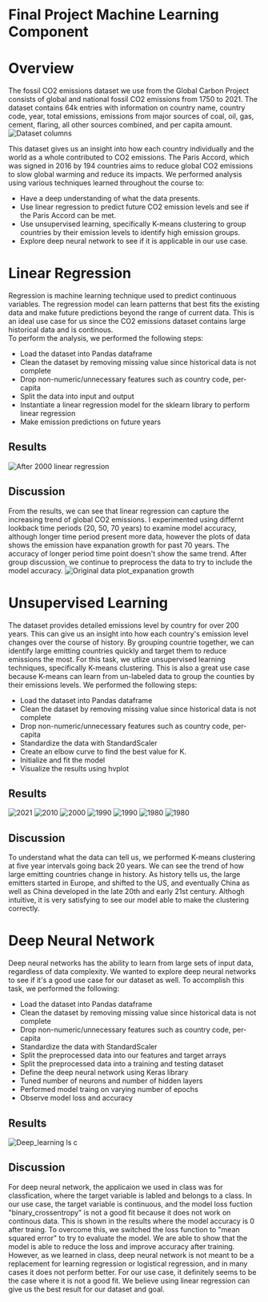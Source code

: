 # Final Project Machine Learning Component

# Overview

The fossil CO2 emissions dataset we use from the Global Carbon Project consists of global and national fossil CO2 emissions from 1750 to 2021.  The dataset contains 64k entries with information on country name, country code, year, total emissions, emissions from major sources of coal, oil, gas, cement, flaring, all other sources combined, and per capita amount.  
![Dataset columns](https://github.com/kiwidata/Emission-by-Country/blob/violet-huang/violet_huang/Dataset%20columns.PNG)

This dataset gives us an insight into how each country individually and the world as a whole contributed to CO2 emissions.  The Paris Accord, which was signed in 2016 by 194 countries aims to reduce global CO2 emissions to slow global warming and reduce its impacts.  We performed analysis using various techniques learned throughout the course to:
* Have a deep understanding of what the data presents.
* Use linear regression to predict future CO2 emission levels and see if the Paris Accord can be met.
* Use unsupervised learning, specifically K-means clustering to group countries by their emission levels to identify high emission groups.
* Explore deep neural network to see if it is applicable in our use case.


# Linear Regression
Regression is machine learning technique used to predict continuous variables. The regression model can learn patterns that best fits the existing data and make future predictions beyond the range of current data.  This is an ideal use case for us since the CO2 emissions dataset contains large historical data and is continous.  
To perform the analysis, we performed the following steps:
* Load the dataset into Pandas dataframe 
* Clean the dataset by removing missing value since historical data is not complete
* Drop non-numeric/unnecessary features such as country code, per-capita
* Split the data into input and output
* Instantiate a linear regression model for the sklearn library to perform linear regression
* Make emission predictions on future years

## Results
![After 2000 linear regression](https://github.com/kiwidata/Emission-by-Country/blob/violet-huang/violet_huang/2020%20linear%20regression.PNG)



## Discussion
From the results, we can see that linear regression can capture the increasing trend of global CO2 emissions.
I experimented using differnt lookback time periods (20, 50, 70 years) to examine model accuracy, although longer time period present more data, however the plots of data shows the emission have expanation growth for past 70 years. The accuracy of longer period time point doesn't show the same trend. 
After group discussion, we continue to preprocess the data to try to include the model accuracy. 
![Original data plot_expanation growth](https://github.com/kiwidata/Emission-by-Country/blob/violet-huang/violet_huang/2020%20linear%20regression.PNG)


# Unsupervised Learning 
The dataset provides detailed emissions level by country for over 200 years.  This can give us an insight into how each country's emission level changes over the course of history.  By grouping countrie together, we can identify large emitting countries quickly and target them to reduce emissions the most.  For this task, we utlize unsupervised learning techniques, specifically K-means clustering. This is also a great use case because K-means can learn from un-labeled data to group the counties by their emissions levels.  We performed the following steps:
* Load the dataset into Pandas dataframe 
* Clean the dataset by removing missing value since historical data is not complete
* Drop non-numeric/unnecessary features such as country code, per-capita
* Standardize the data with StandardScaler
* Create an elbow curve to find the best value for K.
* Initialize and fit the model
* Visualize the results using hvplot


## Results
![2021](https://github.com/kiwidata/Emission-by-Country/blob/violet-huang/violet_huang/clustering_2021.PNG)
![2010](https://github.com/kiwidata/Emission-by-Country/blob/violet-huang/violet_huang/clustering_2010.PNG)
![2000](https://github.com/kiwidata/Emission-by-Country/blob/violet-huang/violet_huang/clustering_2000.PNG)
![1990](https://github.com/kiwidata/Emission-by-Country/blob/violet-huang/violet_huang/clustering_1990.PNG)
![1990](https://github.com/kiwidata/Emission-by-Country/blob/violet-huang/violet_huang/clustering_1990.PNG)
![1980](https://github.com/kiwidata/Emission-by-Country/blob/violet-huang/violet_huang/clustering_1980.PNG)
![1980](https://github.com/kiwidata/Emission-by-Country/blob/violet-huang/violet_huang/clustering_1970.PNG)


## Discussion
To understand what the data can tell us, we performed K-means clustering at five year intervals going back 20 years.  We can see the trend of how large emitting countries change in history.  As history tells us, the large emitters started in Europe, and shifted to the US, and eventually China as well as China developed in the late 20th and early 21st century.  Althogh intuitive, it is very satisfying to see our model able to make the clustering correctly.


# Deep Neural Network
Deep neural networks has the ability to learn from large sets of input data, regardless of data complexity.  We wanted to explore deep neural networks to see if it's a good use case for our dataset as well.  To accomplish this task, we performed the following:
* Load the dataset into Pandas dataframe 
* Clean the dataset by removing missing value since historical data is not complete
* Drop non-numeric/unnecessary features such as country code, per-capita
* Standardize the data with StandardScaler
* Split the preprocessed data into our features and target arrays
* Split the preprocessed data into a training and testing dataset
* Define the deep neural network using Keras library
* Tuned number of neurons and number of hidden layers
* Performed model traing on varying number of epochs
* Observe model loss and accuracy

## Results
![Deep_learning](https://github.com/kiwidata/Emission-by-Country/blob/violet-huang/violet_huang/deep%20learning.PNG)
ls
c

## Discussion
For deep neural network, the applicaion we used in class was for classfication, where the target variable is labled and belongs to a class. In our use case, the target variable is continuous, and the model loss fuction "binary_crossentropy" is not a good fit because it does not work on continous data.  This is shown in the results where the model accuracy is 0 after traing.  To overcome this, we switched the loss function to "mean squared error" to try to evaluate the model.  We are able to show that the model is able to reduce the loss and improve accuracy after training.  However, as we learned in class, deep neural network is not meant to be a replacement for learning regression or logistical regression, and in many cases it does not perform better.  For our use case, it definitely seems to be the case where it is not a good fit.  We believe using linear regression can give us the best result for our dataset and goal.